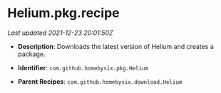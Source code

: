 # Helium.pkg.recipe

_Last updated 2021-12-23 20:01:50Z_

- **Description**: Downloads the latest version of Helium and creates a package.

- **Identifier**: `com.github.homebysix.pkg.Helium`

- **Parent Recipes**: `com.github.homebysix.download.Helium`
